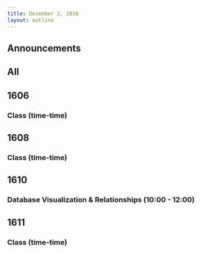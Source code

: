 ```yaml
---
title: December 2, 2016
layout: outline
---
```



## Announcements


## All

## 1606

### Class (time-time)

## 1608

### Class (time-time)

## 1610

### Database Visualization & Relationships (10:00 - 12:00)

## 1611

### Class (time-time)
